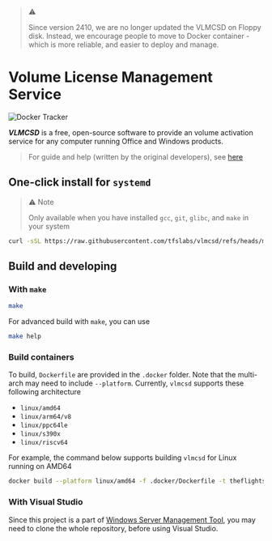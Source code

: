 > ⚠️
>
> Since version 2410, we are no longer updated the VLMCSD on Floppy disk. Instead, we encourage people to move to Docker container - which is more reliable, and easier to deploy and manage.

# Volume License Management Service

![Docker Tracker](https://img.shields.io/docker/pulls/theflightsims/vlmcsd)

***VLMCSD*** is a free, open-source software to provide an volume activation service for any computer running Office and Windows products.

> For guide and help (written by the original developers), see [here](https://github.com/tfslabs/vlmcsd/tree/master/man)

## One-click install for `systemd`

> :warning: Note
>
> Only available when you have installed `gcc`, `git`, `glibc`, and `make` in your system

```bash
curl -sSL https://raw.githubusercontent.com/tfslabs/vlmcsd/refs/heads/master/.systemd/install.sh | sudo bash
```

## Build and developing

### With `make`

```bash
make
```

For advanced build with `make`, you can use

```bash
make help
```

### Build containers

To build, `Dockerfile` are provided in the `.docker` folder. Note that the multi-arch may need to include `--platform`. Currently, `vlmcsd` supports these following architecture

* `linux/amd64`
* `linux/arm64/v8`
* `linux/ppc64le`
* `linux/s390x`
* `linux/riscv64`

For example, the command below supports building `vlmcsd` for Linux running on AMD64

```bash
docker build --platform linux/amd64 -f .docker/Dockerfile -t theflightsims/vlmcsd:linux-amd64 .
```

### With Visual Studio

Since this project is a part of [Windows Server Management Tool](https://github.com/TheFlightSims/windowsserver-mgmttools), you may need to clone the whole repository, before using Visual Studio.
